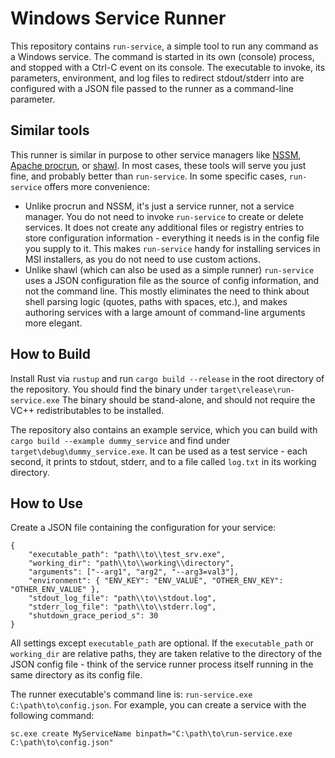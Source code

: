 # Windows Service Runner

This repository contains `run-service`, a simple tool to run any command as a Windows service. The command is started in its own (console) process, and stopped with a Ctrl-C event on its console. The executable to invoke, its parameters, environment, and log files to redirect stdout/stderr into are configured with a JSON file passed to the runner as a command-line parameter.

## Similar tools
This runner is similar in purpose to other service managers like [NSSM](https://nssm.cc/), [Apache procrun](https://commons.apache.org/proper/commons-daemon/procrun.html), or [shawl](https://github.com/mtkennerly/shawl). In most cases, these tools will serve you just fine, and probably better than `run-service`. In some specific cases, `run-service` offers more convenience:
* Unlike procrun and NSSM, it's just a service runner, not a service manager. You do not need to invoke `run-service` to create or delete services. It does not create any additional files or registry entries to store configuration information - everything it needs is in the config file you supply to it. This makes `run-service` handy for installing services in MSI installers, as you do not need to use custom actions.
* Unlike shawl (which can also be used as a simple runner) `run-service` uses a JSON configuration file as the source of config information, and not the command line. This mostly eliminates the need to think about shell parsing logic (quotes, paths with spaces, etc.), and makes authoring services with a large amount of command-line arguments more elegant.

## How to Build
Install Rust via `rustup` and run `cargo build --release` in the root directory of the repository. You should find the binary under `target\release\run-service.exe`
The binary should be stand-alone, and should not require the VC++ redistributables to be installed.

The repository also contains an example service, which you can build with `cargo build --example dummy_service` and find under `target\debug\dummy_service.exe`. It can be used as a test service - each second, it prints to stdout, stderr, and to a file called `log.txt` in its working directory.

## How to Use
Create a JSON file containing the configuration for your service:
```
{
	"executable_path": "path\\to\\test_srv.exe",
	"working_dir": "path\\to\\working\\directory",
	"arguments": ["--arg1", "arg2", "--arg3=val3"],
	"environment": { "ENV_KEY": "ENV_VALUE", "OTHER_ENV_KEY": "OTHER_ENV_VALUE" },
	"stdout_log_file": "path\\to\\stdout.log",
	"stderr_log_file": "path\\to\\stderr.log",
	"shutdown_grace_period_s": 30
}
```
All settings except `executable_path` are optional. If the `executable_path` or `working_dir` are relative paths, they are taken relative to the directory of the JSON config file - think of the service runner process itself running in the same directory as its config file.

The runner executable's command line is: `run-service.exe C:\path\to\config.json`. For example, you can create a service with the following command:
```
sc.exe create MyServiceName binpath="C:\path\to\run-service.exe C:\path\to\config.json"
```
